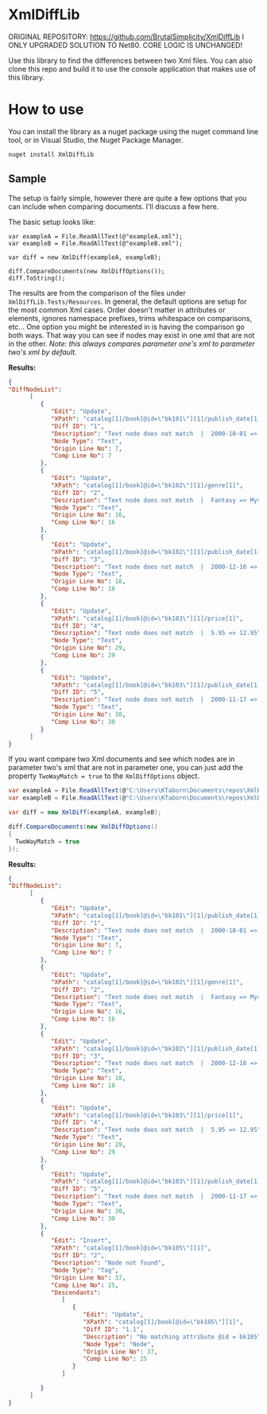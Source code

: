 # XmlDiffLib

ORIGINAL REPOSITORY: https://github.com/BrutalSimplicity/XmlDiffLib
I ONLY UPGRADED SOLUTION TO Net80. CORE LOGIC IS UNCHANGED!

Use this library to find the differences between two Xml files. You can also clone this repo and build it to use the console application that makes use of this library.

# How to use

You can install the library as a nuget package using the nuget command line tool, or in Visual Studio, the Nuget Package Manager.

```
nuget install XmlDiffLib
```

## Sample

The setup is fairly simple, however there are quite a few options that you can include when comparing documents. I'll discuss a few here.

The basic setup looks like:

```
var exampleA = File.ReadAllText(@"exampleA.xml");
var exampleB = File.ReadAllText(@"exampleB.xml");

var diff = new XmlDiff(exampleA, exampleB);

diff.CompareDocuments(new XmlDiffOptions());
diff.ToString();
```

The results are from the comparison of the files under `XmlDiffLib.Tests/Resources`. In general, the default options are setup for the most common Xml cases. Order doesn't matter in attributes or elements, ignores namespace prefixes, trims whitespace on comparisons, etc... One option you might be interested in is having the comparison go both ways. That way you can see if nodes may exist in one xml that are not in the other. *Note: this always compares parameter one's xml to parameter two's xml by default.*

**Results:**

```json
{
"DiffNodeList": 
      [
         {
            "Edit": "Update",
            "XPath": "catalog[1]/book[@id=\"bk101\"][1]/publish_date[1]",
            "Diff ID": "1",
            "Description": "Text node does not match  |  2000-10-01 => 2015-10-12",
            "Node Type": "Text",
            "Origin Line No": 7,
            "Comp Line No": 7
         },
         {
            "Edit": "Update",
            "XPath": "catalog[1]/book[@id=\"bk102\"][1]/genre[1]",
            "Diff ID": "2",
            "Description": "Text node does not match  |  Fantasy => Mystery",
            "Node Type": "Text",
            "Origin Line No": 16,
            "Comp Line No": 16
         },
         {
            "Edit": "Update",
            "XPath": "catalog[1]/book[@id=\"bk102\"][1]/publish_date[1]",
            "Diff ID": "3",
            "Description": "Text node does not match  |  2000-12-16 => 2016-02-16",
            "Node Type": "Text",
            "Origin Line No": 18,
            "Comp Line No": 18
         },
         {
            "Edit": "Update",
            "XPath": "catalog[1]/book[@id=\"bk103\"][1]/price[1]",
            "Diff ID": "4",
            "Description": "Text node does not match  |  5.95 => 12.95",
            "Node Type": "Text",
            "Origin Line No": 29,
            "Comp Line No": 29
         },
         {
            "Edit": "Update",
            "XPath": "catalog[1]/book[@id=\"bk103\"][1]/publish_date[1]",
            "Diff ID": "5",
            "Description": "Text node does not match  |  2000-11-17 => 2016-08-17",
            "Node Type": "Text",
            "Origin Line No": 30,
            "Comp Line No": 30
         }
      ]
}
```

If you want compare two Xml documents and see which nodes are in parameter two's xml that are not in parameter one, you can just add the property `TwoWayMatch = true` to the `XmlDiffOptions` object.

```csharp
var exampleA = File.ReadAllText(@"C:\Users\KTaborn\Documents\repos\XmlDiffLib\XmlDiffLib.Tests\Resources\exampleA.xml");
var exampleB = File.ReadAllText(@"C:\Users\KTaborn\Documents\repos\XmlDiffLib\XmlDiffLib.Tests\Resources\exampleB.xml");

var diff = new XmlDiff(exampleA, exampleB);

diff.CompareDocuments(new XmlDiffOptions()
{
  TwoWayMatch = true
});

```

**Results:**

```json
{
"DiffNodeList": 
      [
         {
            "Edit": "Update",
            "XPath": "catalog[1]/book[@id=\"bk101\"][1]/publish_date[1]",
            "Diff ID": "1",
            "Description": "Text node does not match  |  2000-10-01 => 2015-10-12",
            "Node Type": "Text",
            "Origin Line No": 7,
            "Comp Line No": 7
         },
         {
            "Edit": "Update",
            "XPath": "catalog[1]/book[@id=\"bk102\"][1]/genre[1]",
            "Diff ID": "2",
            "Description": "Text node does not match  |  Fantasy => Mystery",
            "Node Type": "Text",
            "Origin Line No": 16,
            "Comp Line No": 16
         },
         {
            "Edit": "Update",
            "XPath": "catalog[1]/book[@id=\"bk102\"][1]/publish_date[1]",
            "Diff ID": "3",
            "Description": "Text node does not match  |  2000-12-16 => 2016-02-16",
            "Node Type": "Text",
            "Origin Line No": 18,
            "Comp Line No": 18
         },
         {
            "Edit": "Update",
            "XPath": "catalog[1]/book[@id=\"bk103\"][1]/price[1]",
            "Diff ID": "4",
            "Description": "Text node does not match  |  5.95 => 12.95",
            "Node Type": "Text",
            "Origin Line No": 29,
            "Comp Line No": 29
         },
         {
            "Edit": "Update",
            "XPath": "catalog[1]/book[@id=\"bk103\"][1]/publish_date[1]",
            "Diff ID": "5",
            "Description": "Text node does not match  |  2000-11-17 => 2016-08-17",
            "Node Type": "Text",
            "Origin Line No": 30,
            "Comp Line No": 30
         },
         {
            "Edit": "Insert",
            "XPath": "catalog[1]/book[@id=\"bk105\"][1]",
            "Diff ID": "2",
            "Description": "Node not found",
            "Node Type": "Tag",
            "Origin Line No": 37,
            "Comp Line No": 25,
            "Descendants": 
               [
                  {
                     "Edit": "Update",
                     "XPath": "catalog[1]/book[@id=\"bk105\"][1]",
                     "Diff ID": "1.1",
                     "Description": "No matching attribute @id = bk105",
                     "Node Type": "Node",
                     "Origin Line No": 37,
                     "Comp Line No": 25
                  }
               ]

         }
      ]
}
```
